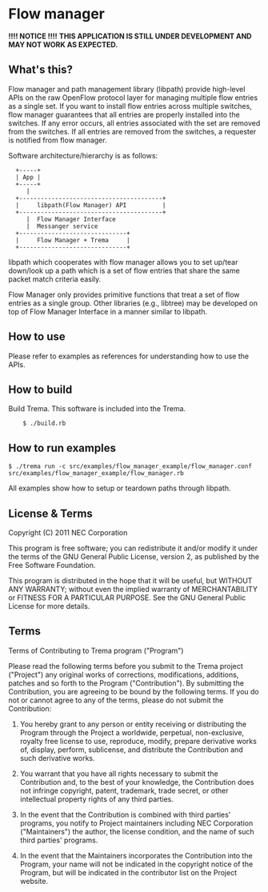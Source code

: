 Flow manager
============

**!!!! NOTICE !!!!**
**THIS APPLICATION IS STILL UNDER DEVELOPMENT AND MAY NOT WORK AS EXPECTED.**

What's this?
------------

Flow manager and path management library (libpath) provide high-level
APIs on the raw OpenFlow protocol layer for managing multiple flow
entries as a single set. If you want to install flow entries across
multiple switches, flow manager guarantees that all entries are
properly installed into the switches. If any error occurs, all entries
associated with the set are removed from the switches. If all entries
are removed from the switches, a requester is notified from flow manager.

Software architecture/hierarchy is as follows:

          
      +-----+
      | App |
      +-----+
         | 
      +----------------------------------------+
      |     libpath(Flow Manager) API          |
      +----------------------------------------+
         |  Flow Manager Interface
         |  Messanger service
      +------------------------------+
      |     Flow Manager + Trema     |
      +------------------------------+


libpath which cooperates with flow manager allows you to set up/tear
down/look up a path which is a set of flow entries that share the same
packet match criteria easily.

Flow Manager only provides primitive functions that treat a set of
flow entries as a single group. Other libraries (e.g., libtree)
may be developed on top of Flow Manager Interface in a manner similar
to libpath.

How to use
----------

Please refer to examples as references for understanding
how to use the APIs.

How to build
------------

  Build Trema. This software is included into the Trema.

        $ ./build.rb

How to run examples
-------------------

    $ ./trema run -c src/examples/flow_manager_example/flow_manager.conf src/examples/flow_manager_example/flow_manager.rb 

All examples show how to setup or teardown paths through libpath.

License & Terms
---------------

Copyright (C) 2011 NEC Corporation

This program is free software; you can redistribute it and/or modify
it under the terms of the GNU General Public License, version 2, as
published by the Free Software Foundation.

This program is distributed in the hope that it will be useful, but
WITHOUT ANY WARRANTY; without even the implied warranty of
MERCHANTABILITY or FITNESS FOR A PARTICULAR PURPOSE.  See the GNU
General Public License for more details.


## Terms

Terms of Contributing to Trema program ("Program")

Please read the following terms before you submit to the Trema project
("Project") any original works of corrections, modifications,
additions, patches and so forth to the Program ("Contribution"). By
submitting the Contribution, you are agreeing to be bound by the
following terms.  If you do not or cannot agree to any of the terms,
please do not submit the Contribution:

1. You hereby grant to any person or entity receiving or distributing
   the Program through the Project a worldwide, perpetual,
   non-exclusive, royalty free license to use, reproduce, modify,
   prepare derivative works of, display, perform, sublicense, and
   distribute the Contribution and such derivative works.

2. You warrant that you have all rights necessary to submit the
   Contribution and, to the best of your knowledge, the Contribution
   does not infringe copyright, patent, trademark, trade secret, or
   other intellectual property rights of any third parties.

3. In the event that the Contribution is combined with third parties'
   programs, you notify to Project maintainers including NEC
   Corporation ("Maintainers") the author, the license condition, and
   the name of such third parties' programs.

4. In the event that the Maintainers incorporates the Contribution
   into the Program, your name will not be indicated in the copyright
   notice of the Program, but will be indicated in the contributor
   list on the Project website.
